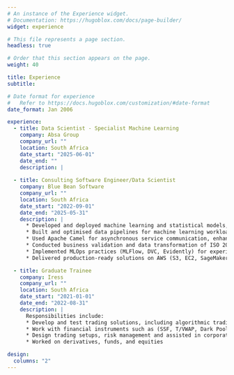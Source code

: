 ```yaml
---
# An instance of the Experience widget.
# Documentation: https://hugoblox.com/docs/page-builder/
widget: experience

# This file represents a page section.
headless: true

# Order that this section appears on the page.
weight: 40

title: Experience
subtitle:

# Date format for experience
#   Refer to https://docs.hugoblox.com/customization/#date-format
date_format: Jan 2006

experience:
  - title: Data Scientist - Specialist Machine Learning
    company: Absa Group
    company_url: ""
    location: South Africa
    date_start: "2025-06-01"
    date_end: ""
    description: |
      
  - title: Consulting Software Engineer/Data Scientist
    company: Blue Bean Software
    company_url: ""
    location: South Africa
    date_start: "2022-09-01"
    date_end: "2025-05-31"
    description: |
      * Developed and deployed machine learning and statistical models, including model selection, validation, and ONNX quantisation for performance and efficiency
      * Built and optimised data pipelines for machine learning workloads using Kedro, including custom parsers and efficient workflow design
      * Used Apache Camel for asynchronous service communication, enhancing straight-through processing for High Value Payment Systems (HVPS)
      * Conducted business validation and data transformation of ISO 20022 messages between RTGS systems (central bank) and participant banks, leveraging XML Schema Definitions
      * Implemented MLOps practices (MLFlow, DVC, Evidently) for experiment tracking, model versioning, and monitoring
      * Delivered production-ready solutions on AWS (S3, EC2, SageMaker) and contributed to chatbot development for customer engagement

  - title: Graduate Trainee
    company: Iress
    company_url: ""
    location: South Africa
    date_start: "2021-01-01"
    date_end: "2022-08-31"
    description: |
      Responsibilities include:
      * Develop and test trading solutions, including algorithmic trading models using FIX protocol
      * Work with financial instruments such as (SSF, T/VWAP, Dark Pools, etc) and troubleshoot business requirements
      * Design trading setups, risk management and assisted in corporate action settlements
      * Worked on derivatives, funds, and equities

design:
  columns: "2"
---
```


